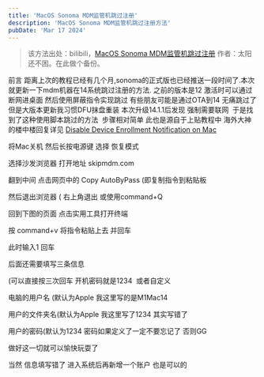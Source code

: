 ```yaml
---
title: 'MacOS Sonoma MDM监管机跳过注册'
description: 'MacOS Sonoma MDM监管机跳过注册方法'
pubDate: 'Mar 17 2024'
---
```

> 该方法出处：bilibili，[MacOS Sonoma MDM监管机跳过注册](https://www.bilibili.com/read/cv27632085/?spm_id_from=333.999.collection.opus.click) 作者：太阳还不困。在此做个备份。

前言 距离上次的教程已经有几个月,sonoma的正式版也已经推送一段时间了.本次就更新一下mdm机器在14系统跳过注册的方法.
之前的版本是12 激活时可以通过断网进桌面 然后使用屏蔽指令实现跳过
有些朋友可能是通过OTA到14 无痛跳过了
但是大版本更新我习惯DFU抹盘重装 本次升级14.1.1后发现 强制需要联网 
于是找到了这种使用脚本跳过的方法  步骤相对简单
此也是源自于上贴教程中 海外大神的楼中楼回复详见 [Disable Device Enrollment Notification on Mac](https://gist.github.com/sghiassy/a3927405cf4ffe81242f4ecb01c382ac?permalink_comment_id=4706379#gistcomment-4706379)

将Mac关机 然后长按电源键 选择 恢复模式


选择沙发浏览器 打开地址 skipmdm.com


翻到中间 点击网页中的 Copy AutoByPass (即复制指令到粘贴板

然后退出浏览器 ( 右上角退出 或使用command+Q



回到下图的页面 点击实用工具打开终端




按 command+v 将指令粘贴上去 并回车





此时输入1 回车




后面还需要填写三条信息

(可以直接按三次回车 开机密码就是1234  或者自定义

电脑的用户名 (默认为Apple 我这里写的是M1Mac14

用户的文件夹名(默认为Apple 我这里写了1234 其实写错了

用户的密码(默认为1234 密码如果定义了一定不要忘记了 否则GG

做好这一切就可以愉快玩耍了 

当然 信息填写错了 进入系统后再新增一个账户 也是可以的 
